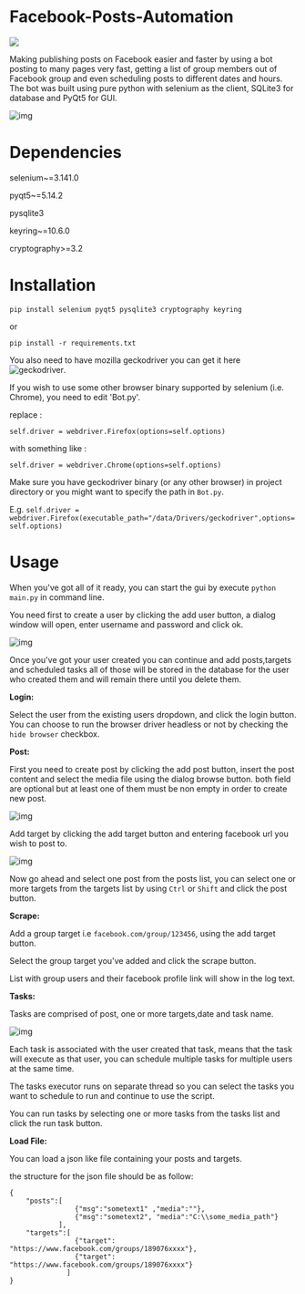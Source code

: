 # Facebook-Posts-Automation
<a href="#">  
    <img src="https://img.shields.io/badge/contributions-welcome-brightgreen.svg?style=flat&label=Contributions&colorA=red&colorB=black" />
</a>

Making publishing posts on Facebook easier and faster by using a bot posting to many pages very fast,
getting a list of group members out of Facebook group and even scheduling posts to different dates and
hours. The bot was built using pure python with selenium as the client, SQLite3 for database and PyQt5
for GUI.


![img](https://i.ibb.co/ysYqVdj/mainwindowfb.png)

# Dependencies
selenium~=3.141.0

pyqt5~=5.14.2

pysqlite3

keyring~=10.6.0

cryptography>=3.2

# Installation

`pip install selenium pyqt5 pysqlite3 cryptography keyring`

or

`pip install -r requirements.txt`

You also need to have mozilla geckodriver you can get it here ![geckodriver](https://github.com/mozilla/geckodriver).

If you wish to use some other browser binary supported by selenium (i.e. Chrome), you need to edit 'Bot.py'.

replace :

`self.driver = webdriver.Firefox(options=self.options)` 

with something like :

`self.driver = webdriver.Chrome(options=self.options)`

Make sure you have geckodriver binary (or any other browser) in project directory or you might want to specify the path in `Bot.py`.

E.g. `self.driver = webdriver.Firefox(executable_path="/data/Drivers/geckodriver",options=self.options)`

# Usage

When you've got all of it ready, you can start the gui by execute `python main.py` in command line.

You need first to create a user by clicking the add user button, a dialog window will open, enter username and password and click ok.

![img](https://i.ibb.co/bd1L6dD/adduser.png)


Once you've got your user created you can continue and add posts,targets and scheduled tasks all of those will be stored in the database for the user who created them and will remain there until you delete them.


__Login:__

Select the user from the existing users dropdown, and click the login button.
You can choose to run the browser driver headless or not by checking the `hide browser` checkbox.

__Post:__

First you need to create post by clicking the add post button, insert the post content and select the media file using the dialog browse button.
both field are optional but at least one of them must be non empty in order to create new post.

![img](https://i.ibb.co/zVk5n97/addpost.png)

Add target by clicking the add target button and entering facebook url you wish to post to.

![img](https://i.ibb.co/mFFSF8L/addtarget.png)

Now go ahead and select one post from the posts list, you can select one or more targets from the targets list by using `Ctrl` or `Shift` and click the post button.

__Scrape:__

Add a group target i.e `facebook.com/group/123456`, using the add target button.

Select the group target you've added and click the scrape button.

List with group users and their facebook profile link will show in the log text. 

__Tasks:__

Tasks are comprised of post, one or more targets,date and task name.

![img](https://i.ibb.co/xF715Zs/addtask.png)

Each task is associated with the user created that task, means that the task will execute as that user, you can schedule multiple tasks for multiple users at the same time.

The tasks executor runs on separate thread so you can select the tasks you want to schedule to run and continue to use the script.

You can run tasks by selecting one or more tasks from the tasks list and click the run task button. 

__Load File:__

You can load a json like file containing your posts and targets.

the structure for the json file should be as follow:

```
{
    "posts":[
                {"msg":"sometext1" ,"media":""},
                {"msg":"sometext2", "media":"C:\\some_media_path"}
            ],
    "targets":[
                {"target": "https://www.facebook.com/groups/189076xxxx"},
                {"target": "https://www.facebook.com/groups/189076xxxx"}
              ]
}

```
